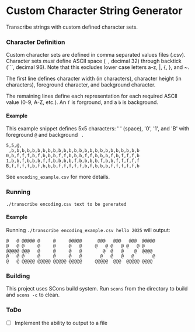 # Custom Character String Generator
Transcribe strings with custom defined character sets.

### Character Definition
Custom character sets are defined in comma separated values files (.csv).
Character sets *must* define ASCII space (` `, decimal 32) through backtick (`\``, decimal 96).
Note that this excludes lower case letters a-z, |, {, }, and ~.

The first line defines character width (in characters), character height (in characters), foreground character, and background character.

The remaining lines define each representation for each required ASCII value (0-9, A-Z, etc.). An `f` is forground, and a `b` is background.

#### Example
This example snippet defines 5x5 characters: ' ' (space), '0', '1', and 'B' with foreground `@` and background ` `.

    5,5,@, 
     ,b,b,b,b,b,b,b,b,b,b,b,b,b,b,b,b,b,b,b,b,b,b,b,b,b
    0,b,f,f,f,b,f,b,b,b,f,f,b,b,b,f,f,b,b,b,f,b,f,f,f,b
    1,b,b,f,b,b,b,f,f,b,b,b,b,f,b,b,b,b,f,b,b,f,f,f,f,f
    B,f,f,f,f,b,f,b,b,b,f,f,f,f,f,b,f,b,b,b,f,f,f,f,f,b

See `encoding_example.csv` for more details.

### Running
`./transcribe encoding.csv text to be generated`

#### Example
Running `./transcribe encoding_example.csv hello 2025` will output:

    @   @ @@@@@ @     @     @@@@@      @@@   @@@   @@@  @@@@@
    @   @ @     @     @     @   @     @   @ @   @ @   @ @    
    @@@@@ @@@   @     @     @   @        @  @   @    @  @@@@ 
    @   @ @     @     @     @   @       @   @   @   @       @
    @   @ @@@@@ @@@@@ @@@@@ @@@@@     @@@@@  @@@  @@@@@ @@@@ 

### Building
This project uses SCons build system. Run `scons` from the directory to build and `scons -c` to clean.


### ToDo
- [ ] Implement the ability to output to a file
